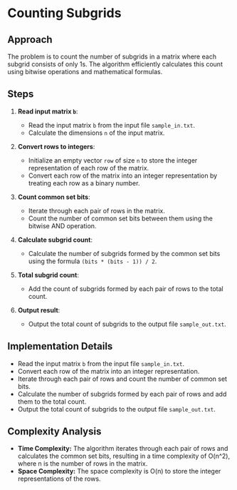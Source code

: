 # Counting Subgrids

## Approach

The problem is to count the number of subgrids in a matrix where each subgrid consists of only 1s. The algorithm efficiently calculates this count using bitwise operations and mathematical formulas.

## Steps

1. **Read input matrix `b`**:
   - Read the input matrix `b` from the input file `sample_in.txt`.
   - Calculate the dimensions `n` of the input matrix.

2. **Convert rows to integers**:
   - Initialize an empty vector `row` of size `n` to store the integer representation of each row of the matrix.
   - Convert each row of the matrix into an integer representation by treating each row as a binary number.

3. **Count common set bits**:
   - Iterate through each pair of rows in the matrix.
   - Count the number of common set bits between them using the bitwise AND operation.

4. **Calculate subgrid count**:
   - Calculate the number of subgrids formed by the common set bits using the formula `(bits * (bits - 1)) / 2`.

5. **Total subgrid count**:
   - Add the count of subgrids formed by each pair of rows to the total count.

6. **Output result**:
   - Output the total count of subgrids to the output file `sample_out.txt`.

## Implementation Details

- Read the input matrix `b` from the input file `sample_in.txt`.
- Convert each row of the matrix into an integer representation.
- Iterate through each pair of rows and count the number of common set bits.
- Calculate the number of subgrids formed by each pair of rows and add them to the total count.
- Output the total count of subgrids to the output file `sample_out.txt`.


## Complexity Analysis

- **Time Complexity:** The algorithm iterates through each pair of rows and calculates the common set bits, resulting in a time complexity of O(n^2), where n is the number of rows in the matrix.
- **Space Complexity:** The space complexity is O(n) to store the integer representations of the rows.